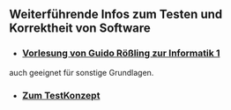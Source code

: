 ## Weiterführende Infos zum Testen und Korrektheit von Software

- ### [Vorlesung von Guido Rößling zur Informatik 1](http://www.teaching.ahrgr.de/BA/Informatik1/Skript/Informatik1.pdf)
auch geeignet für sonstige Grundlagen.

- ### [Zum TestKonzept](https://www.informatik-aktuell.de/entwicklung/methoden/das-perfekte-testkonzept-in-6-schritten.html)



